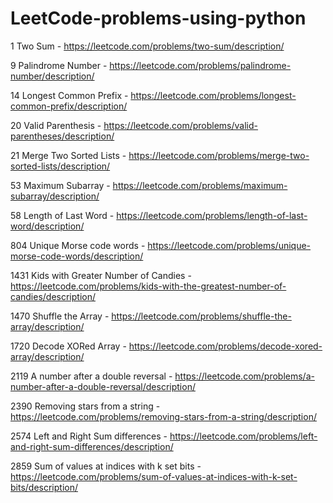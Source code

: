 # LeetCode-problems-using-python

1 Two Sum - https://leetcode.com/problems/two-sum/description/

9 Palindrome Number - https://leetcode.com/problems/palindrome-number/description/

14 Longest Common Prefix - https://leetcode.com/problems/longest-common-prefix/description/

20 Valid Parenthesis - https://leetcode.com/problems/valid-parentheses/description/

21 Merge Two Sorted Lists - https://leetcode.com/problems/merge-two-sorted-lists/description/

53 Maximum Subarray - https://leetcode.com/problems/maximum-subarray/description/

58 Length of Last Word - https://leetcode.com/problems/length-of-last-word/description/

804 Unique Morse code words - https://leetcode.com/problems/unique-morse-code-words/description/

1431 Kids with Greater Number of Candies - https://leetcode.com/problems/kids-with-the-greatest-number-of-candies/description/

1470 Shuffle the Array - https://leetcode.com/problems/shuffle-the-array/description/

1720 Decode XORed Array - https://leetcode.com/problems/decode-xored-array/description/

2119 A number after a double reversal - https://leetcode.com/problems/a-number-after-a-double-reversal/description/

2390 Removing stars from a string - https://leetcode.com/problems/removing-stars-from-a-string/description/

2574 Left and Right Sum differences - https://leetcode.com/problems/left-and-right-sum-differences/description/

2859 Sum of values at indices with k set bits - https://leetcode.com/problems/sum-of-values-at-indices-with-k-set-bits/description/
